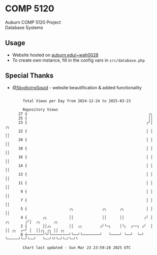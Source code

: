 # COMP 5120
Auburn COMP 5120 Project  
Database Systems

## Usage
- Website hosted on [auburn.edu/~wah0028](https://webhome.auburn.edu/~wah0028/)
- To create own instance, fill in the config vars in `src/database.php`

## Special Thanks
- [@SkydivingSquid](https://github.com/SkydivingSquid) - website beautification & added functionality

```

        Total Views per Day from 2024-12-24 to 2025-03-23

        Repository Views
      27 ┼                                                       ╭╮
      25 ┤                                                       ││
      23 ┤                                                      ╭╯│               ╭╮
      22 ┤                                                      │ │               ││
      20 ┤                                                      │ │               ││
      18 ┤                                                      │ │               ││
      16 ┤                                                      │ │               ││
      14 ┤                                                      │ │               ││
      13 ┤                                                      │ │               ││
      11 ┤                                                      │ │               ││
       9 ┤                                                      │ │               ││
       7 ┤                                                      │ │               ││
       5 ┤                   ╭╮             ╭╮      ╭╮          │ │               ││
       4 ┤       ╭╮          ││             ││      ││         ╭╯ │     ╭╮       ╭╯│  ╭╮      ╭╮
       2 ┤       ││╭╮        ││  ╭╮        ╭╯╰─╮    │╰╮  ╭──╮ ╭╯  │     ││ ╭╮  ╭─╯ │  ││╭╮ ╭╮ ││ ╭╮
       0 ┼───────╯╰╯╰────────╯╰──╯╰────────╯   ╰────╯ ╰──╯  ╰─╯   ╰─────╯╰─╯╰──╯   ╰──╯╰╯╰─╯╰─╯╰─╯╰

        Chart last updated - Sun Mar 23 23:59:28 2025 UTC
        
```
